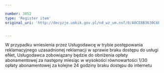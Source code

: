 ```yaml
---

number: 3052
type: 'Register item'
original_uri: 'http://decyzje.uokik.gov.pl/nd_wz_um.nsf/0/A0CE8B3630C6E52BC12579DE0029EDC3?OpenDocument'


---
```


W przypadku wniesienia przez Usługodawcę w trybie postępowania reklamacyjnego uzasadnionej reklamacji w sprawie braku dostępu do usługi eNet, Usługodawca zobowiązany będzie do obniżenia opłaty abonamentowej za następny miesiąc w wysokości równowartości 1/30 opłaty abonamentowej za kolejne 24 godziny braku dostępu do internetu
